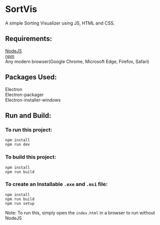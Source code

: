 # SortVis
A simple Sorting Visualizer using JS, HTML and CSS.

## Requirements:
[NodeJS](https://nodejs.org/en/)<br>
[npm](https://www.npmjs.com/)<br>
Any modern browser(Google Chrome, Microsoft Edge, Firefox, Safari)<br>

## Packages Used:
Electron<br>
Electron-packager<br>
Electron-installer-windows<br>

## Run and Build:

### To run this project:
```
npm install
npm run dev
```

### To build this project:
```
npm install
npm run build
```

### To create an Installable `.exe` and `.msi` file:
```
npm install
npm run build
npm run setup
```

Note: To run this, simply open the `index.html` in a browser to run without NodeJS
